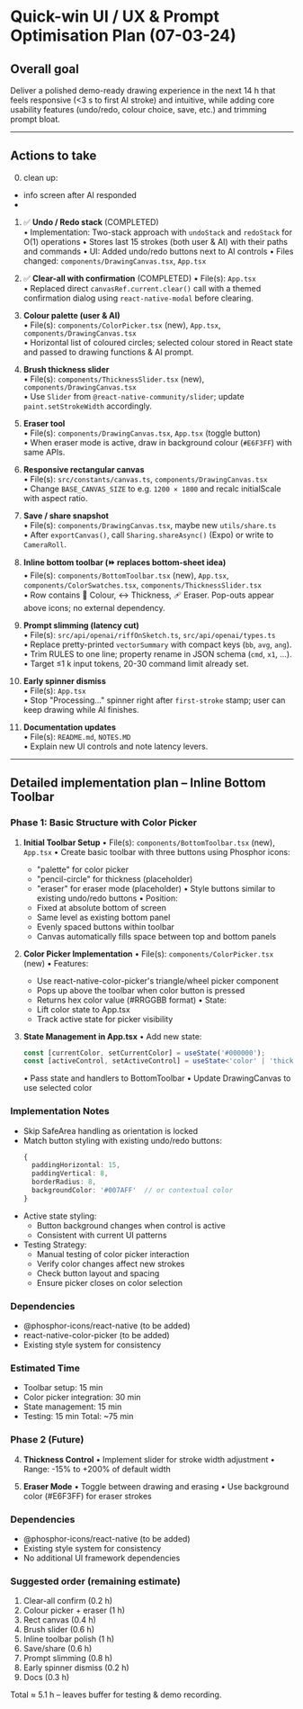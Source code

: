 # Quick-win UI / UX & Prompt Optimisation Plan (07-03-24)

## Overall goal
Deliver a polished demo-ready drawing experience in the next 14 h that feels responsive (<3 s to first AI stroke) and intuitive, while adding core usability features (undo/redo, colour choice, save, etc.) and trimming prompt bloat.

---

## Actions to take

0. clean up:
-  info screen after AI responded
- 

1. ✅ **Undo / Redo stack** (COMPLETED)  
   • Implementation: Two-stack approach with `undoStack` and `redoStack` for O(1) operations
   • Stores last 15 strokes (both user & AI) with their paths and commands
   • UI: Added undo/redo buttons next to AI controls
   • Files changed: `components/DrawingCanvas.tsx`, `App.tsx`

2. ✅ **Clear-all with confirmation** (COMPLETED)
   • File(s): `App.tsx`  
   • Replaced direct `canvasRef.current.clear()` call with a themed confirmation dialog using `react-native-modal` before clearing.

3. **Colour palette (user & AI)**  
   • File(s): `components/ColorPicker.tsx` (new), `App.tsx`, `components/DrawingCanvas.tsx`  
   • Horizontal list of coloured circles; selected colour stored in React state and passed to drawing functions & AI prompt.

4. **Brush thickness slider**  
   • File(s): `components/ThicknessSlider.tsx` (new), `components/DrawingCanvas.tsx`  
   • Use `Slider` from `@react-native-community/slider`; update `paint.setStrokeWidth` accordingly.

5. **Eraser tool**  
   • File(s): `components/DrawingCanvas.tsx`, `App.tsx` (toggle button)  
   • When eraser mode is active, draw in background colour (`#E6F3FF`) with same APIs.

6. **Responsive rectangular canvas**  
   • File(s): `src/constants/canvas.ts`, `components/DrawingCanvas.tsx`  
   • Change `BASE_CANVAS_SIZE` to e.g. `1200 × 1800` and recalc initialScale with aspect ratio.

7. **Save / share snapshot**  
   • File(s): `components/DrawingCanvas.tsx`, maybe new `utils/share.ts`  
   • After `exportCanvas()`, call `Sharing.shareAsync()` (Expo) or write to `CameraRoll`.

8. **Inline bottom toolbar (⏩ replaces bottom-sheet idea)**  
   • File(s): `components/BottomToolbar.tsx` (new), `App.tsx`, `components/ColorSwatches.tsx`, `components/ThicknessSlider.tsx`  
   • Row contains 🎨 Colour, ↔️ Thickness, 🩹 Eraser. Pop-outs appear above icons; no external dependency.

9. **Prompt slimming (latency cut)**  
   • File(s): `src/api/openai/riffOnSketch.ts`, `src/api/openai/types.ts`  
   • Replace pretty-printed `vectorSummary` with compact keys (`bb`, `avg`, `ang`).  
   • Trim RULES to one line; property rename in JSON schema (`cmd`, `x1`, …).  
   • Target ≤1 k input tokens, 20-30 command limit already set.

10. **Early spinner dismiss**  
    • File(s): `App.tsx`  
    • Stop "Processing…" spinner right after `first-stroke` stamp; user can keep drawing while AI finishes.

11. **Documentation updates**  
    • File(s): `README.md`, `NOTES.MD`  
    • Explain new UI controls and note latency levers.

---

## Detailed implementation plan – Inline Bottom Toolbar

### Phase 1: Basic Structure with Color Picker
1. **Initial Toolbar Setup**
   • File(s): `components/BottomToolbar.tsx` (new), `App.tsx`
   • Create basic toolbar with three buttons using Phosphor icons:
     - "palette" for color picker
     - "pencil-circle" for thickness (placeholder)
     - "eraser" for eraser mode (placeholder)
   • Style buttons similar to existing undo/redo buttons
   • Position:
     - Fixed at absolute bottom of screen
     - Same level as existing bottom panel
     - Evenly spaced buttons within toolbar
     - Canvas automatically fills space between top and bottom panels

2. **Color Picker Implementation**
   • File(s): `components/ColorPicker.tsx` (new)
   • Features:
     - Use react-native-color-picker's triangle/wheel picker component
     - Pops up above the toolbar when color button is pressed
     - Returns hex color value (#RRGGBB format)
   • State:
     - Lift color state to App.tsx
     - Track active state for picker visibility

3. **State Management in App.tsx**
   • Add new state:
     ```typescript
     const [currentColor, setCurrentColor] = useState('#000000');
     const [activeControl, setActiveControl] = useState<'color' | 'thickness' | null>(null);
     ```
   • Pass state and handlers to BottomToolbar
   • Update DrawingCanvas to use selected color

### Implementation Notes
- Skip SafeArea handling as orientation is locked
- Match button styling with existing undo/redo buttons:
  ```typescript
  {
    paddingHorizontal: 15,
    paddingVertical: 8,
    borderRadius: 8,
    backgroundColor: '#007AFF'  // or contextual color
  }
  ```
- Active state styling:
  - Button background changes when control is active
  - Consistent with current UI patterns
- Testing Strategy:
  - Manual testing of color picker interaction
  - Verify color changes affect new strokes
  - Check button layout and spacing
  - Ensure picker closes on color selection

### Dependencies
- @phosphor-icons/react-native (to be added)
- react-native-color-picker (to be added)
- Existing style system for consistency

### Estimated Time
- Toolbar setup: 15 min
- Color picker integration: 30 min
- State management: 15 min
- Testing: 15 min
Total: ~75 min

### Phase 2 (Future)
4. **Thickness Control**
   • Implement slider for stroke width adjustment
   • Range: -15% to +200% of default width

5. **Eraser Mode**
   • Toggle between drawing and erasing
   • Use background color (#E6F3FF) for eraser strokes

### Dependencies
- @phosphor-icons/react-native (to be added)
- Existing style system for consistency
- No additional UI framework dependencies

### Suggested order (remaining estimate)
1. Clear-all confirm (0.2 h)  
2. Colour picker + eraser (1 h)  
3. Rect canvas (0.4 h)  
4. Brush slider (0.6 h)  
5. Inline toolbar polish (1 h)  
6. Save/share (0.6 h)  
7. Prompt slimming (0.8 h)  
8. Early spinner dismiss (0.2 h)  
9. Docs (0.3 h)

Total ≈ 5.1 h – leaves buffer for testing & demo recording. 
